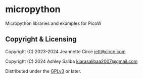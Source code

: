 # micropython
Micropython libraries and examples for PicoW

## Copyright & Licensing
Copyright (C) 2023-2024 Jeannette Circe <jett@circe.com> 

Copyright (C) 2024 Ashley Saliba <kiarasalibaa2007@gmail.com>


Distributed under the [GPLv3] or later.

[`<jett@circe.com>`]: mailto:jett@circe.com
[GPLv3]: LICENSE.md
